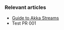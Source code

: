 ### Relevant articles

- [Guide to Akka Streams](http://www.baeldung.com/akka-streams)
- Test PR 001
